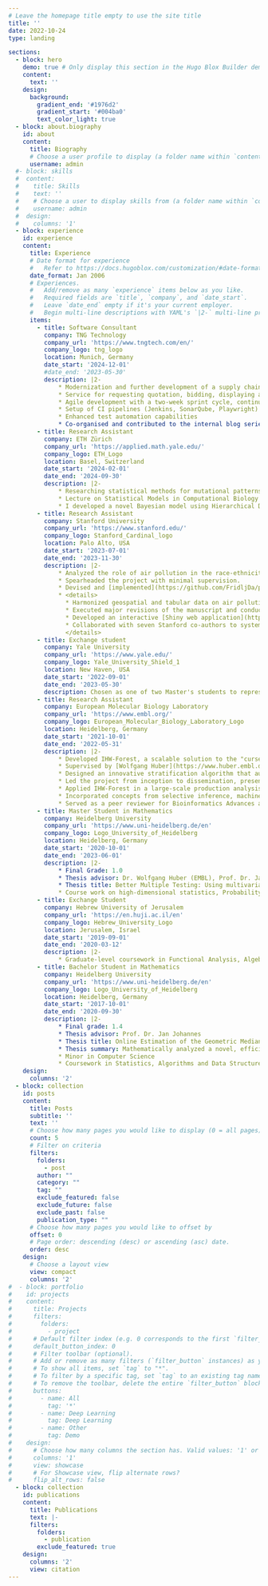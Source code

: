 ```yaml
---
# Leave the homepage title empty to use the site title
title: ''
date: 2022-10-24
type: landing

sections:
  - block: hero
    demo: true # Only display this section in the Hugo Blox Builder demo site
    content:
      text: ''
    design:
      background:
        gradient_end: '#1976d2'
        gradient_start: '#004ba0'
        text_color_light: true
  - block: about.biography
    id: about
    content:
      title: Biography
      # Choose a user profile to display (a folder name within `content/authors/`)
      username: admin
  #- block: skills
  #  content:
  #    title: Skills
  #    text: ''
  #    # Choose a user to display skills from (a folder name within `content/authors/`)
  #    username: admin
  #  design:
  #    columns: '1'
  - block: experience
    id: experience
    content:
      title: Experience
      # Date format for experience
      #   Refer to https://docs.hugoblox.com/customization/#date-format
      date_format: Jan 2006
      # Experiences.
      #   Add/remove as many `experience` items below as you like.
      #   Required fields are `title`, `company`, and `date_start`.
      #   Leave `date_end` empty if it's your current employer.
      #   Begin multi-line descriptions with YAML's `|2-` multi-line prefix.
      items:
        - title: Software Consultant
          company: TNG Technology
          company_url: 'https://www.tngtech.com/en/'
          company_logo: tng_logo 
          location: Munich, Germany
          date_start: '2024-12-01'
          #date_end: '2023-05-30'
          description: |2-
              * Modernization and further development of a supply chain management application in an international development team
              * Service for requesting quotation, bidding, displaying and confirming delivery orders
              * Agile development with a two-week sprint cycle, continuous integration, and regular production releases within the sprint
              * Setup of CI pipelines (Jenkins, SonarQube, Playwright)
              * Enhanced test automation capabilities
              * Co-organised and contributed to the internal blog series "AI Tool of the Week," providing consultants with concise weekly summaries of the latest advancements in AI. Topics covered include AI-assisted coding, agentic workflows, and multi-modal AI processing tools, ensuring the team stays up-to-date with cutting-edge technologies.     * * Full-stack development with: Java 17, JBoss, Spring, Oracle DB, Gradle, JUnit, Docker, Podman, React, TypeScript
        - title: Research Assistant
          company: ETH Zürich
          company_url: 'https://applied.math.yale.edu/'
          company_logo: ETH_Logo
          location: Basel, Switzerland
          date_start: '2024-02-01'
          date_end: '2024-09-30'
          description: |2-
              * Researching statistical methods for mutational patterns estimation with tree structures in the lab of [Niko Beerenwinkel](https://bsse.ethz.ch/cbg/group.html) with focus on data from the [Tumor Profiler](https://eth-nexus.github.io/tu-pro_website/).
              * Lecture on Statistical Models in Computational Biology covering hidden Markov models, EM algorithm, Variational inference.
              * I developed a novel Bayesian model using Hierarchical Dirichlet Processes (HDP) to analyze mutational signatures by integrating data from evolutionary trees. The model is designed to leverage the phylogenetic relationships between cancer subclones, assuming that evolutionarily closer cells exhibit more similar mutational signature activities. This non-parametric approach learns the number of signatures directly from the data while using the tree structure as a prior to guide the estimation of signature activities. A prototype was implemented and applied to single-cell sequencing data, allowing for the simultaneous discovery of signatures and the mapping of their activities across the cellular phylogeny. My blog post can be found (here)(https://danielfridljand.de/post/mutational-signature-with-hierarchical-dirichlet-process/).
        - title: Research Assistant
          company: Stanford University
          company_url: 'https://www.stanford.edu/'
          company_logo: Stanford_Cardinal_logo
          location: Palo Alto, USA
          date_start: '2023-07-01'
          date_end: '2023-11-30'
          description: |2-
              * Analyzed the role of air pollution in the race-ethnicity to premature mortality causal chain, under [Pascal Geldsetzer](https://profiles.stanford.edu/pascal-geldsetzer)'s guidance, leading to key insights that contribute to policy-shaping discussions.
              * Spearheaded the project with minimal supervision. 
              * Devised and [implemented](https://github.com/FridljDa/pm25_inequality) a comprehensive statistical analysis in R, synthesized findings from 150 pertinent publications, wrote the initial manuscript and technical supplement, and drove the manuscript from conceptualization to successful publication.
              * <details>
                * Harmonized geospatial and tabular data on air pollution, mortality, population numbers, and orchestrated analyses of 10 different steps. 
                * Executed major revisions of the manuscript and conducted new analyses, including 15 new figures, within a strict 2-month deadline as part of the 'Revise and Resubmit' response.
                * Developed an interactive [Shiny web application](https://github.com/FridljDa/ui_pm_attributable) to visualize 17-dimensional data, enhancing collaboration and data interpretation among the research team.
                * Collaborated with seven Stanford co-authors to systematically gather and integrate critical feedback throughout various project stages, driving a significant enhancement in research quality.
                </details>
        - title: Exchange student
          company: Yale University
          company_url: 'https://www.yale.edu/'
          company_logo: Yale_University_Shield_1
          location: New Haven, USA
          date_start: '2022-09-01'
          date_end: '2023-05-30'
          description: Chosen as one of two Master's students to represent the University of Heidelberg in a year-long study abroad program at Yale University. Hosted by the [Applied Mathematics Program](https://applied.math.yale.edu/). Advised by [Smita Krishnaswamy](https://krishnaswamylab.org/).
        - title: Research Assistant 
          company: European Molecular Biology Laboratory
          company_url: 'https://www.embl.org/'
          company_logo: European_Molecular_Biology_Laboratory_Logo
          location: Heidelberg, Germany
          date_start: '2021-10-01'
          date_end: '2022-05-31'
          description: |2-
              * Developed IHW-Forest, a scalable solution to the "curse of dimensionality" that previously limited the standard IHW method for high-dimensional datasets.
              * Supervised by [Wolfgang Huber](https://www.huber.embl.de/) and [Nikos Ignatiadis](https://nignatiadis.github.io/).
              * Designed an innovative stratification algorithm that automatically selects and ranks informative covariates, enhancing robustness to noisy and unknown features in real-world data.
              * Led the project from inception to dissemination, presenting results at seven scientific events, including invited talks at [Yale University](https://www.yale.edu/), [University of North Carolina at Chapel Hill](https://www.unc.edu/), and a competitively selected oral presentation at [DAGStat 2022](https://www.dagstat2022.uni-hamburg.de/bilder/booklet.pdf) before 100 scholars.
              * Applied IHW-Forest in a large-scale production analysis of 16 billion genetic tests, utilizing 11 covariates to boost the discovery of significant SNP-histone associations by over 30% compared to alternative methods.
              * Incorporated concepts from selective inference, machine learning, and empirical Bayes.
              * Served as a peer reviewer for Bioinformatics Advances and Cell Biology.     
        - title: Master Student in Mathematics
          company: Heidelberg University
          company_url: 'https://www.uni-heidelberg.de/en'
          company_logo: Logo_University_of_Heidelberg
          location: Heidelberg, Germany
          date_start: '2020-10-01'
          date_end: '2023-06-01'
          description: |2-
              * Final Grade: 1.0
              * Thesis advisor: Dr. Wolfgang Huber (EMBL), Prof. Dr. Jan Johannes
              * Thesis title: Better Multiple Testing: Using multivariate co-data for hypotheses
              * Course work on high-dimensional statistics, Probability theory, nonparametric and parametric statistics, Algebraic Topology. 
        - title: Exchange Student
          company: Hebrew University of Jerusalem
          company_url: 'https://en.huji.ac.il/en'
          company_logo: Hebrew_University_Logo
          location: Jerusalem, Israel
          date_start: '2019-09-01'
          date_end: '2020-03-12'
          description: |2-
              * Graduate-level coursework in Functional Analysis, Algebraic Combinatorics, and Quantitative Models at the Einstein Institute of Mathematics.
        - title: Bachelor Student in Mathematics
          company: Heidelberg University
          company_url: 'https://www.uni-heidelberg.de/en'
          company_logo: Logo_University_of_Heidelberg
          location: Heidelberg, Germany
          date_start: '2017-10-01'
          date_end: '2020-09-30'
          description: |2-
              * Final grade: 1.4
              * Thesis advisor: Prof. Dr. Jan Johannes
              * Thesis title: Online Estimation of the Geometric Median in Hilbert Spaces
              * Thesis summary: Mathematically analyzed a novel, efficient algorithm for estimating the geometric median in Hilbert spaces, proving its almost sure consistency, convergence rate, and asymptotic normality.
              * Minor in Computer Science
              * Coursework in Statistics, Algorithms and Data Structures, Linear Algebra, Abstract Algebra
    design:
      columns: '2'
  - block: collection
    id: posts
    content:
      title: Posts
      subtitle: ''
      text: ''
      # Choose how many pages you would like to display (0 = all pages)
      count: 5
      # Filter on criteria
      filters:
        folders:
          - post
        author: ""
        category: ""
        tag: ""
        exclude_featured: false
        exclude_future: false
        exclude_past: false
        publication_type: ""
      # Choose how many pages you would like to offset by
      offset: 0
      # Page order: descending (desc) or ascending (asc) date.
      order: desc
    design:
      # Choose a layout view
      view: compact
      columns: '2'
#  - block: portfolio
#    id: projects
#    content:
#      title: Projects
#      filters:
#        folders:
#          - project
#      # Default filter index (e.g. 0 corresponds to the first `filter_button` instance below).
#      default_button_index: 0
#      # Filter toolbar (optional).
#      # Add or remove as many filters (`filter_button` instances) as you like.
#      # To show all items, set `tag` to "*".
#      # To filter by a specific tag, set `tag` to an existing tag name.
#      # To remove the toolbar, delete the entire `filter_button` block.
#      buttons:
#        - name: All
#          tag: '*'
#        - name: Deep Learning
#          tag: Deep Learning
#        - name: Other
#          tag: Demo
#    design:
#      # Choose how many columns the section has. Valid values: '1' or '2'.
#      columns: '1'
#      view: showcase
#      # For Showcase view, flip alternate rows?
#      flip_alt_rows: false
  - block: collection
    id: publications
    content:
      title: Publications
      text: |-
      filters:
        folders:
          - publication
        exclude_featured: true
    design:
      columns: '2'
      view: citation
---
```

